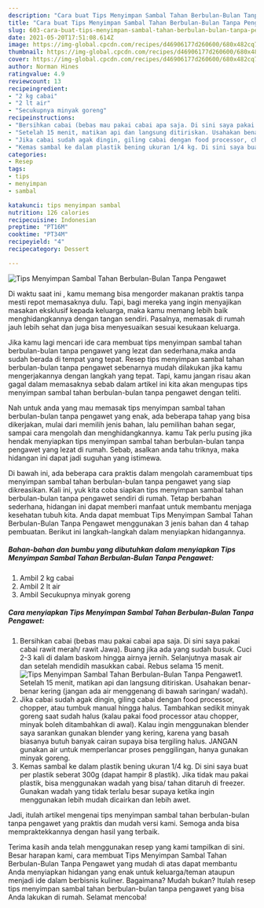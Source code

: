 ```yaml
---
description: "Cara buat Tips Menyimpan Sambal Tahan Berbulan-Bulan Tanpa Pengawet yang nikmat Untuk Jualan"
title: "Cara buat Tips Menyimpan Sambal Tahan Berbulan-Bulan Tanpa Pengawet yang nikmat Untuk Jualan"
slug: 603-cara-buat-tips-menyimpan-sambal-tahan-berbulan-bulan-tanpa-pengawet-yang-nikmat-untuk-jualan
date: 2021-05-20T17:51:08.614Z
image: https://img-global.cpcdn.com/recipes/d46906177d260600/680x482cq70/tips-menyimpan-sambal-tahan-berbulan-bulan-tanpa-pengawet-foto-resep-utama.jpg
thumbnail: https://img-global.cpcdn.com/recipes/d46906177d260600/680x482cq70/tips-menyimpan-sambal-tahan-berbulan-bulan-tanpa-pengawet-foto-resep-utama.jpg
cover: https://img-global.cpcdn.com/recipes/d46906177d260600/680x482cq70/tips-menyimpan-sambal-tahan-berbulan-bulan-tanpa-pengawet-foto-resep-utama.jpg
author: Norman Hines
ratingvalue: 4.9
reviewcount: 13
recipeingredient:
- "2 kg cabai"
- "2 lt air"
- "Secukupnya minyak goreng"
recipeinstructions:
- "Bersihkan cabai (bebas mau pakai cabai apa saja. Di sini saya pakai cabai rawit merah/ rawit Jawa). Buang jika ada yang sudah busuk. Cuci 2-3 kali di dalam baskom hingga airnya jernih. Selanjutnya masak air dan setelah mendidih masukkan cabai. Rebus selama 15 menit."
- "Setelah 15 menit, matikan api dan langsung ditiriskan. Usahakan benar-benar kering (jangan ada air menggenang di bawah saringan/ wadah)."
- "Jika cabai sudah agak dingin, giling cabai dengan food processor, chopper, atau tumbuk manual hingga halus. Tambahkan sedikit minyak goreng saat sudah halus (kalau pakai food processor atau chopper, minyak boleh ditambahkan di awal). Kalau ingin menggunakan blender saya sarankan gunakan blender yang kering, karena yang basah biasanya butuh banyak cairan supaya bisa tergiling halus. JANGAN gunakan air untuk memperlancar proses penggilingan, hanya gunakan minyak goreng."
- "Kemas sambal ke dalam plastik bening ukuran 1/4 kg. Di sini saya buat per plastik seberat 300g (dapat hampir 8 plastik). Jika tidak mau pakai plastik, bisa menggunakan wadah yang bisa/ tahan ditaruh di freezer. Gunakan wadah yang tidak terlalu besar supaya ketika ingin menggunakan lebih mudah dicairkan dan lebih awet."
categories:
- Resep
tags:
- tips
- menyimpan
- sambal

katakunci: tips menyimpan sambal 
nutrition: 126 calories
recipecuisine: Indonesian
preptime: "PT16M"
cooktime: "PT34M"
recipeyield: "4"
recipecategory: Dessert

---
```



![Tips Menyimpan Sambal Tahan Berbulan-Bulan Tanpa Pengawet](https://img-global.cpcdn.com/recipes/d46906177d260600/680x482cq70/tips-menyimpan-sambal-tahan-berbulan-bulan-tanpa-pengawet-foto-resep-utama.jpg)

Di waktu  saat ini , kamu memang bisa mengorder makanan praktis tanpa mesti repot memasaknya dulu. Tapi, bagi mereka yang ingin menyajikan masakan eksklusif kepada keluarga, maka kamu memang lebih baik menghidangkannya dengan tangan sendiri. Pasalnya, memasak di rumah jauh lebih sehat dan juga bisa menyesuaikan sesuai kesukaan keluarga.

Jika kamu lagi mencari ide cara membuat tips menyimpan sambal tahan berbulan-bulan tanpa pengawet yang lezat dan sederhana,maka anda sudah berada di tempat yang tepat. Resep tips menyimpan sambal tahan berbulan-bulan tanpa pengawet  sebenarnya mudah dilakukan jika kamu mengerjakannya dengan langkah yang tepat. Tapi, kamu jangan risau akan gagal dalam memasaknya 
sebab dalam artikel ini kita akan mengupas tips menyimpan sambal tahan berbulan-bulan tanpa pengawet dengan teliti.  



Nah untuk anda yang mau memasak tips menyimpan sambal tahan berbulan-bulan tanpa pengawet yang enak, ada beberapa tahap yang bisa dikerjakan, mulai dari memilih jenis bahan, lalu pemilihan bahan segar, sampai cara mengolah dan menghidangkannya. kamu Tak perlu pusing jika hendak menyiapkan tips menyimpan sambal tahan berbulan-bulan tanpa pengawet yang lezat di rumah. Sebab, asalkan anda  tahu triknya, maka hidangan ini dapat jadi suguhan yang istimewa.

Di bawah ini, ada beberapa cara praktis  dalam mengolah caramembuat tips menyimpan sambal tahan berbulan-bulan tanpa pengawet yang siap dikreasikan. Kali ini, yuk kita coba siapkan tips menyimpan sambal tahan berbulan-bulan tanpa pengawet sendiri di rumah. Tetap berbahan sederhana, hidangan ini dapat memberi manfaat untuk membantu menjaga kesehatan tubuh kita. Anda dapat membuat Tips Menyimpan Sambal Tahan Berbulan-Bulan Tanpa Pengawet menggunakan 3 jenis bahan dan 4 tahap pembuatan. Berikut ini langkah-langkah dalam menyiapkan hidangannya.

<!--inarticleads1-->

##### Bahan-bahan dan bumbu yang dibutuhkan dalam menyiapkan Tips Menyimpan Sambal Tahan Berbulan-Bulan Tanpa Pengawet:

1. Ambil 2 kg cabai
1. Ambil 2 lt air
1. Ambil Secukupnya minyak goreng




<!--inarticleads2-->

##### Cara menyiapkan Tips Menyimpan Sambal Tahan Berbulan-Bulan Tanpa Pengawet:

1. Bersihkan cabai (bebas mau pakai cabai apa saja. Di sini saya pakai cabai rawit merah/ rawit Jawa). Buang jika ada yang sudah busuk. Cuci 2-3 kali di dalam baskom hingga airnya jernih. Selanjutnya masak air dan setelah mendidih masukkan cabai. Rebus selama 15 menit.
<img src="https://img-global.cpcdn.com/steps/1480496ecf14d407/160x128cq70/tips-menyimpan-sambal-tahan-berbulan-bulan-tanpa-pengawet-langkah-memasak-1-foto.jpg" alt="Tips Menyimpan Sambal Tahan Berbulan-Bulan Tanpa Pengawet">1. Setelah 15 menit, matikan api dan langsung ditiriskan. Usahakan benar-benar kering (jangan ada air menggenang di bawah saringan/ wadah).
1. Jika cabai sudah agak dingin, giling cabai dengan food processor, chopper, atau tumbuk manual hingga halus. Tambahkan sedikit minyak goreng saat sudah halus (kalau pakai food processor atau chopper, minyak boleh ditambahkan di awal). Kalau ingin menggunakan blender saya sarankan gunakan blender yang kering, karena yang basah biasanya butuh banyak cairan supaya bisa tergiling halus. JANGAN gunakan air untuk memperlancar proses penggilingan, hanya gunakan minyak goreng.
1. Kemas sambal ke dalam plastik bening ukuran 1/4 kg. Di sini saya buat per plastik seberat 300g (dapat hampir 8 plastik). Jika tidak mau pakai plastik, bisa menggunakan wadah yang bisa/ tahan ditaruh di freezer. Gunakan wadah yang tidak terlalu besar supaya ketika ingin menggunakan lebih mudah dicairkan dan lebih awet.




Jadi, itulah artikel mengenai  tips menyimpan sambal tahan berbulan-bulan tanpa pengawet  yang praktis dan mudah versi kami. Semoga anda bisa mempraktekkannya dengan hasil yang terbaik. 

Terima kasih anda telah menggunakan resep yang kami tampilkan di sini. Besar harapan kami, cara membuat  Tips Menyimpan Sambal Tahan Berbulan-Bulan Tanpa Pengawet yang mudah di atas dapat membantu Anda menyiapkan hidangan yang enak untuk keluarga/teman ataupun menjadi ide dalam berbisnis kuliner. Bagaimana? Mudah bukan? Itulah resep tips menyimpan sambal tahan berbulan-bulan tanpa pengawet yang bisa Anda lakukan di rumah. Selamat mencoba!

